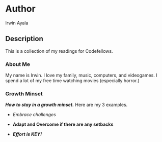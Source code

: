 # Author
Irwin Ayala

## Description
This is a collection of my readings for Codefellows.

### About Me
My name is Irwin.  I love my family, music, computers, and videogames.  I spend a lot of my free time watching movies (especially horror.)  

### Growth Minset
***How to stay in a growth minset.***  Here are my 3 examples.

- *Embrace challenges*

- **Adapt and Overcome if there are any setbacks**

- ***Effort is KEY!***
